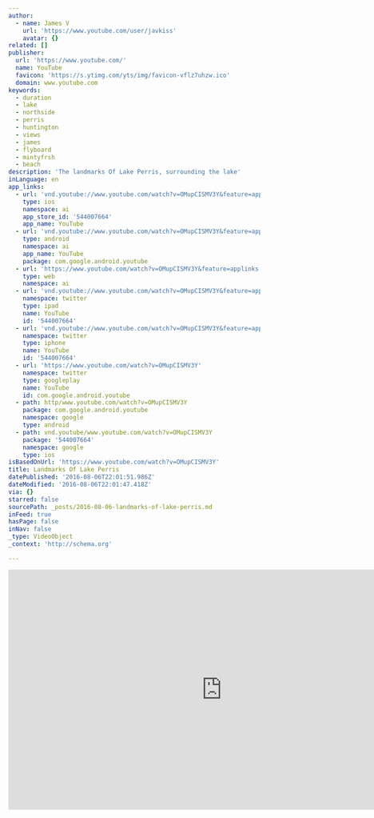 ```yaml
---
author:
  - name: James V
    url: 'https://www.youtube.com/user/javkiss'
    avatar: {}
related: []
publisher:
  url: 'https://www.youtube.com/'
  name: YouTube
  favicon: 'https://s.ytimg.com/yts/img/favicon-vflz7uhzw.ico'
  domain: www.youtube.com
keywords:
  - duration
  - lake
  - northside
  - perris
  - huntington
  - views
  - james
  - flyboard
  - mintyfrsh
  - beach
description: 'The landmarks Of Lake Perris, surrounding the lake'
inLanguage: en
app_links:
  - url: 'vnd.youtube://www.youtube.com/watch?v=OMupCISMV3Y&feature=applinks'
    type: ios
    namespace: ai
    app_store_id: '544007664'
    app_name: YouTube
  - url: 'vnd.youtube://www.youtube.com/watch?v=OMupCISMV3Y&feature=applinks'
    type: android
    namespace: ai
    app_name: YouTube
    package: com.google.android.youtube
  - url: 'https://www.youtube.com/watch?v=OMupCISMV3Y&feature=applinks'
    type: web
    namespace: ai
  - url: 'vnd.youtube://www.youtube.com/watch?v=OMupCISMV3Y&feature=applinks'
    namespace: twitter
    type: ipad
    name: YouTube
    id: '544007664'
  - url: 'vnd.youtube://www.youtube.com/watch?v=OMupCISMV3Y&feature=applinks'
    namespace: twitter
    type: iphone
    name: YouTube
    id: '544007664'
  - url: 'https://www.youtube.com/watch?v=OMupCISMV3Y'
    namespace: twitter
    type: googleplay
    name: YouTube
    id: com.google.android.youtube
  - path: http/www.youtube.com/watch?v=OMupCISMV3Y
    package: com.google.android.youtube
    namespace: google
    type: android
  - path: vnd.youtube/www.youtube.com/watch?v=OMupCISMV3Y
    package: '544007664'
    namespace: google
    type: ios
isBasedOnUrl: 'https://www.youtube.com/watch?v=OMupCISMV3Y'
title: Landmarks Of Lake Perris
datePublished: '2016-08-06T22:01:51.986Z'
dateModified: '2016-08-06T22:01:47.418Z'
via: {}
starred: false
sourcePath: _posts/2016-08-06-landmarks-of-lake-perris.md
inFeed: true
hasPage: false
inNav: false
_type: VideoObject
_context: 'http://schema.org'

---
```

<iframe src="https://cdn.embedly.com/widgets/media.html?src=https%3A%2F%2Fwww.youtube.com%2Fembed%2FOMupCISMV3Y%3Ffeature%3Doembed&amp;url=http%3A%2F%2Fwww.youtube.com%2Fwatch%3Fv%3DOMupCISMV3Y&amp;image=https%3A%2F%2Fi.ytimg.com%2Fvi%2FOMupCISMV3Y%2Fhqdefault.jpg&amp;key=b7d04c9b404c499eba89ee7072e1c4f7&amp;type=text%2Fhtml&amp;schema=youtube" width="854" height="480" scrolling="no" frameborder="0" allowfullscreen="" style=""></iframe>